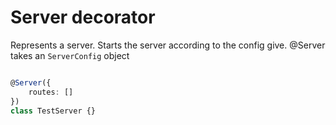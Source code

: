 # Server decorator

Represents a server. Starts the server according to the config give.
@Server takes an `ServerConfig` object

```ts

@Server({
    routes: []
})
class TestServer {}

```
